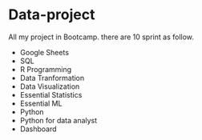 # Data-project
All my project in Bootcamp. there are 10 sprint as follow.

- Google Sheets
- SQL
- R Programming
- Data Tranformation
- Data Visualization
- Essential Statistics 
- Essential ML
- Python
- Python for data analyst
- Dashboard





